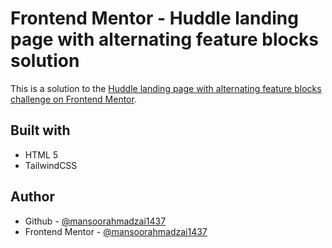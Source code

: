 # Frontend Mentor - Huddle landing page with alternating feature blocks solution

This is a solution to the [Huddle landing page with alternating feature blocks challenge on Frontend Mentor](https://www.frontendmentor.io/challenges/huddle-landing-page-with-alternating-feature-blocks-5ca5f5981e82137ec91a5100).


## Built with

- HTML 5
- TailwindCSS


## Author

- Github - [@mansoorahmadzai1437](https://github.com/mansoorahmadzai1437)
- Frontend Mentor - [@mansoorahmadzai1437](https://www.frontendmentor.io/profile/mansoorahmadzai1437)


